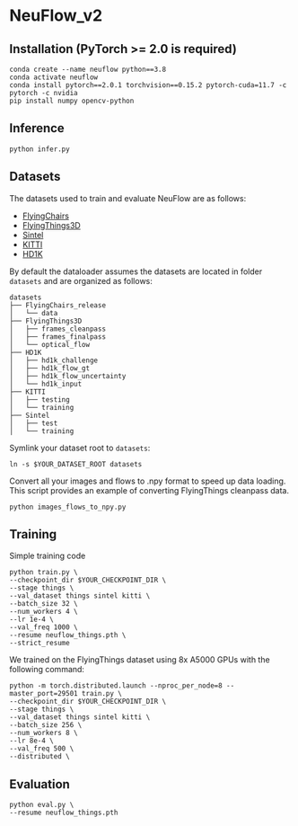 # NeuFlow_v2

## Installation (PyTorch >= 2.0 is required)

```
conda create --name neuflow python==3.8
conda activate neuflow
conda install pytorch==2.0.1 torchvision==0.15.2 pytorch-cuda=11.7 -c pytorch -c nvidia
pip install numpy opencv-python
```

## Inference

```
python infer.py
```

## Datasets

The datasets used to train and evaluate NeuFlow are as follows:

* [FlyingChairs](https://lmb.informatik.uni-freiburg.de/resources/datasets/FlyingChairs.en.html#flyingchairs)
* [FlyingThings3D](https://lmb.informatik.uni-freiburg.de/resources/datasets/SceneFlowDatasets.en.html)
* [Sintel](http://sintel.is.tue.mpg.de/)
* [KITTI](http://www.cvlibs.net/datasets/kitti/eval_scene_flow.php?benchmark=flow)
* [HD1K](http://hci-benchmark.iwr.uni-heidelberg.de/) 

By default the dataloader assumes the datasets are located in folder `datasets` and are organized as follows:

```
datasets
├── FlyingChairs_release
│   └── data
├── FlyingThings3D
│   ├── frames_cleanpass
│   ├── frames_finalpass
│   └── optical_flow
├── HD1K
│   ├── hd1k_challenge
│   ├── hd1k_flow_gt
│   ├── hd1k_flow_uncertainty
│   └── hd1k_input
├── KITTI
│   ├── testing
│   └── training
├── Sintel
│   ├── test
│   └── training
```

Symlink your dataset root to `datasets`:

```shell
ln -s $YOUR_DATASET_ROOT datasets
```

Convert all your images and flows to .npy format to speed up data loading. This script provides an example of converting FlyingThings cleanpass data.
```
python images_flows_to_npy.py
```

## Training

Simple training code
```
python train.py \
--checkpoint_dir $YOUR_CHECKPOINT_DIR \
--stage things \
--val_dataset things sintel kitti \
--batch_size 32 \
--num_workers 4 \
--lr 1e-4 \
--val_freq 1000 \
--resume neuflow_things.pth \
--strict_resume
```

We trained on the FlyingThings dataset using 8x A5000 GPUs with the following command:
```
python -m torch.distributed.launch --nproc_per_node=8 --master_port=29501 train.py \
--checkpoint_dir $YOUR_CHECKPOINT_DIR \
--stage things \
--val_dataset things sintel kitti \
--batch_size 256 \
--num_workers 8 \
--lr 8e-4 \
--val_freq 500 \
--distributed \
```

## Evaluation

```
python eval.py \
--resume neuflow_things.pth
```
